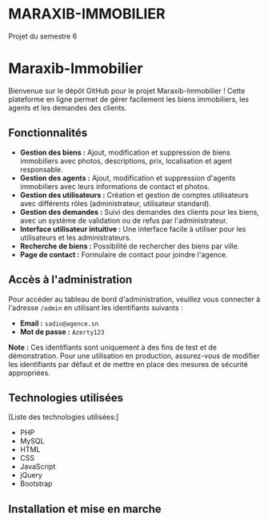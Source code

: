 # MARAXIB-IMMOBILIER
Projet du semestre 6


# Maraxib-Immobilier

Bienvenue sur le dépôt GitHub pour le projet Maraxib-Immobilier ! Cette plateforme en ligne permet de gérer facilement les biens immobiliers, les agents et les demandes des clients.

## Fonctionnalités

* **Gestion des biens :** Ajout, modification et suppression de biens immobiliers avec photos, descriptions, prix, localisation et agent responsable.
* **Gestion des agents :** Ajout, modification et suppression d'agents immobiliers avec leurs informations de contact et photos.
* **Gestion des utilisateurs :** Création et gestion de comptes utilisateurs avec différents rôles (administrateur, utilisateur standard).
* **Gestion des demandes :** Suivi des demandes des clients pour les biens, avec un système de validation ou de refus par l'administrateur.
* **Interface utilisateur intuitive :**  Une interface facile à utiliser pour les utilisateurs et les administrateurs.
* **Recherche de biens :**  Possibilité de rechercher des biens par ville.
* **Page de contact :**  Formulaire de contact pour joindre l'agence.


## Accès à l'administration

Pour accéder au tableau de bord d'administration, veuillez vous connecter à l'adresse `/admin` en utilisant les identifiants suivants :

* **Email :** `sadio@agence.sn`
* **Mot de passe :** `Azerty123`

**Note :**  Ces identifiants sont uniquement à des fins de test et de démonstration.  Pour une utilisation en production, assurez-vous de modifier les identifiants par défaut et de mettre en place des mesures de sécurité appropriées.


## Technologies utilisées

[Liste des technologies utilisées:]

* PHP
* MySQL
* HTML
* CSS
* JavaScript
* jQuery
* Bootstrap


## Installation et mise en marche
